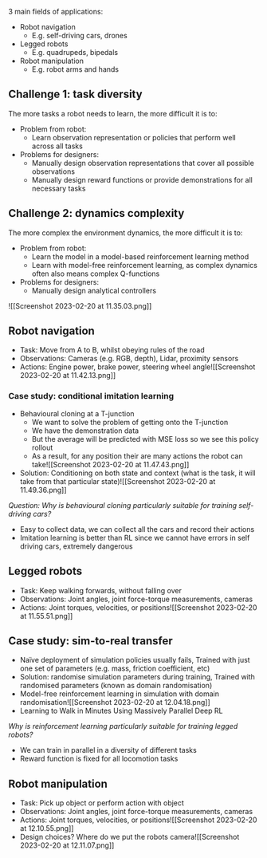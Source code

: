 3 main fields of applications:

- Robot navigation
	- E.g. self-driving cars, drones 
- Legged robots 
	- E.g. quadrupeds, bipedals 
- Robot manipulation 
	- E.g. robot arms and hands

## Challenge 1: task diversity

The more tasks a robot needs to learn, the more difficult it is to:
- Problem from robot:
	- Learn observation representation or policies that perform well across all tasks
- Problems for designers: 
	- Manually design observation representations that cover all possible observations
	- Manually design reward functions or provide demonstrations for all necessary tasks

## Challenge 2: dynamics complexity

The more complex the environment dynamics, the more difficult it is to:
- Problem from robot:
	- Learn the model in a model-based reinforcement learning method 
	- Learn with model-free reinforcement learning, as complex dynamics often also means complex Q-functions
- Problems for designers: 
	- Manually design analytical controllers

![[Screenshot 2023-02-20 at 11.35.03.png]]

## Robot navigation

- Task: Move from A to B, whilst obeying rules of the road 
- Observations: Cameras (e.g. RGB, depth), Lidar, proximity sensors 
- Actions: Engine power, brake power, steering wheel angle![[Screenshot 2023-02-20 at 11.42.13.png]]

### Case study: conditional imitation learning

- Behavioural cloning at a T-junction
	- We want to solve the problem of getting onto the T-junction
	- We have the demonstration data
	- But the average will be predicted with MSE loss so we see this policy rollout
	- As a result, for any position their are many actions the robot can take![[Screenshot 2023-02-20 at 11.47.43.png]]
- Solution: Conditioning on both state and context (what is the task, it will take from that particular state)![[Screenshot 2023-02-20 at 11.49.36.png]]
 
 *Question: Why is behavioural cloning particularly suitable for training self-driving cars?*
 - Easy to collect data, we can collect all the cars and record their actions
 - Imitation learning is better than RL since we cannot have errors in self driving cars, extremely dangerous

## Legged robots

- Task: Keep walking forwards, without falling over 
- Observations: Joint angles, joint force-torque measurements, cameras 
- Actions: Joint torques, velocities, or positions![[Screenshot 2023-02-20 at 11.55.51.png]]

## Case study: sim-to-real transfer

- Naïve deployment of simulation policies usually fails, Trained with just one set of parameters (e.g. mass, friction coefficient, etc)
- Solution: randomise simulation parameters during training, Trained with randomised parameters (known as domain randomisation)
- Model-free reinforcement learning in simulation with domain randomisation![[Screenshot 2023-02-20 at 12.04.18.png]]
- Learning to Walk in Minutes Using Massively Parallel Deep RL

*Why is reinforcement learning particularly suitable for training legged robots?*
- We can train in parallel in a diversity of different tasks
- Reward function is fixed for all locomotion tasks 


## Robot manipulation
- Task: Pick up object or perform action with object 
- Observations: Joint angles, joint force-torque measurements, cameras 
- Actions: Joint torques, velocities, or positions![[Screenshot 2023-02-20 at 12.10.55.png]]
- Design choices? Where do we put the robots camera![[Screenshot 2023-02-20 at 12.11.07.png]]

